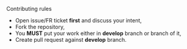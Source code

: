 Contributing rules

* Open issue/FR ticket **first** and discuss your intent,
* Fork the repository,
* You **MUST** put your work either in **develop** branch or branch of it,
* Create pull request against **develop** branch.
